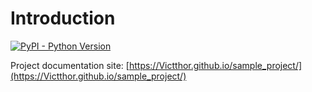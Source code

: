 
# Introduction

[![PyPI - Python Version](https://img.shields.io/pypi/pyversions/lightning-addons.svg)](https://test.pypi.org/search/?c=Programming+Language+%3A%3A+Python+%3A%3A+3.10)

Project documentation site: [https://Victthor.github.io/sample_project/](https://Victthor.github.io/sample_project/)
